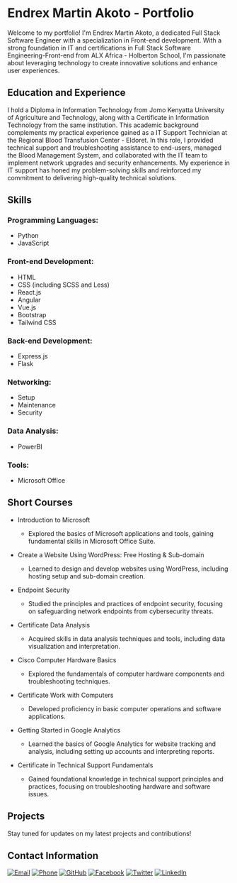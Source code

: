 # Endrex Martin Akoto - Portfolio

Welcome to my portfolio! I'm Endrex Martin Akoto, a dedicated Full Stack Software Engineer with a specialization in Front-end development. With a strong foundation in IT and certifications in Full Stack Software Engineering-Front-end from ALX Africa - Holberton School, I'm passionate about leveraging technology to create innovative solutions and enhance user experiences.

## Education and Experience

I hold a Diploma in Information Technology from Jomo Kenyatta University of Agriculture and Technology, along with a Certificate in Information Technology from the same institution. This academic background complements my practical experience gained as a  IT Support Technician at the Regional Blood Transfusion Center - Eldoret. In this role, I provided technical support and troubleshooting assistance to end-users, managed the Blood Management System, and collaborated with the IT team to implement network upgrades and security enhancements. My experience in IT support has honed my problem-solving skills and reinforced my commitment to delivering high-quality technical solutions.

## Skills

### Programming Languages:
- Python
- JavaScript

### Front-end Development:
- HTML
- CSS (including SCSS and Less)
- React.js
- Angular
- Vue.js
- Bootstrap
- Tailwind CSS

### Back-end Development:
- Express.js
- Flask

### Networking:
- Setup
- Maintenance
- Security

### Data Analysis:
- PowerBI

### Tools:
- Microsoft Office

## Short Courses

- Introduction to Microsoft 
    - Explored the basics of Microsoft applications and tools, gaining fundamental skills in Microsoft Office Suite.

- Create a Website Using WordPress: Free Hosting & Sub-domain 
    - Learned to design and develop websites using WordPress, including hosting setup and sub-domain creation.

- Endpoint Security 
    - Studied the principles and practices of endpoint security, focusing on safeguarding network endpoints from cybersecurity threats.

- Certificate Data Analysis 
    - Acquired skills in data analysis techniques and tools, including data visualization and interpretation.

- Cisco Computer Hardware Basics 
    - Explored the fundamentals of computer hardware components and troubleshooting techniques.

- Certificate Work with Computers 
    - Developed proficiency in basic computer operations and software applications.

- Getting Started in Google Analytics 
    - Learned the basics of Google Analytics for website tracking and analysis, including setting up accounts and interpreting reports.

- Certificate in Technical Support Fundamentals 
    - Gained foundational knowledge in technical support principles and practices, focusing on troubleshooting hardware and software issues.

## Projects

Stay tuned for updates on my latest projects and contributions!

## Contact Information

[![Email](email_icon.png)](mailto:martinakoto25@gmail.com)
[![Phone](phone_icon.png)](tel:+254718424798)
[![GitHub](github_icon.png)](https://github.com/EndrexAkoto)
[![Facebook](facebook_icon.png)](https://www.facebook.com/your_facebook_username)
[![Twitter](twitter_icon.png)](https://twitter.com/martinakoto25)
[![LinkedIn](linkedin_icon.png)](https://www.linkedin.com/in/endrex-akoto-02184b203)

